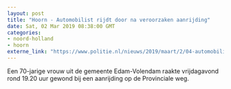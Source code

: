 ```yaml
---
layout: post
title: "Hoorn - Automobilist rijdt door na veroorzaken aanrijding"
date: Sat, 02 Mar 2019 08:38:00 GMT
categories: 
- noord-holland 
- hoorn 
externe_link: "https://www.politie.nl/nieuws/2019/maart/2/04-automobilist-rijdt-door-na-veroorzaken-aanrijding.html"
---
```


Een 70-jarige vrouw uit de gemeente Edam-Volendam raakte vrijdagavond rond 19.20 uur gewond bij een aanrijding op de Provinciale weg.
